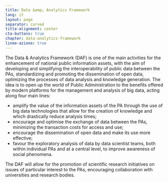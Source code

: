 ```yaml
---
title: Data &amp; Analytics Framework
lang: it
layout: page
separator: curved
title-alignment: center
cta-buttons: true
chapter: data-analytics-framework
linee-azione: true
---
```

The Data &amp; Analytics Framework (DAF) is one of the main activities for the enhancement of national public information assets, with the aim of developing and simplifying the interoperability of public data between the PAs, standardizing and promoting the dissemination of open data, optimizing the processes of data analysis and knowledge generation. The idea is to open up the world of Public Administration to the benefits offered by modern platforms for the management and analysis of big data, acting along four main lines: 
- amplify the value of the information assets of the PA through the use of big data technologies that allow for the creation of knowledge and which drastically reduce analysis times; 
- encourage and optimise the exchange of data between the PAs, minimizing the transaction costs for access and use; 
- encourage the dissemination of open data and make its use more effective; 
- favour the exploratory analysis of data by data scientist teams, both within individual PAs and at a central level, to improve awareness of social phenomena.

The DAF will allow for the promotion of scientific research initiatives on issues of particular interest to the PAs, encouraging collaboration with universities and research bodies.
